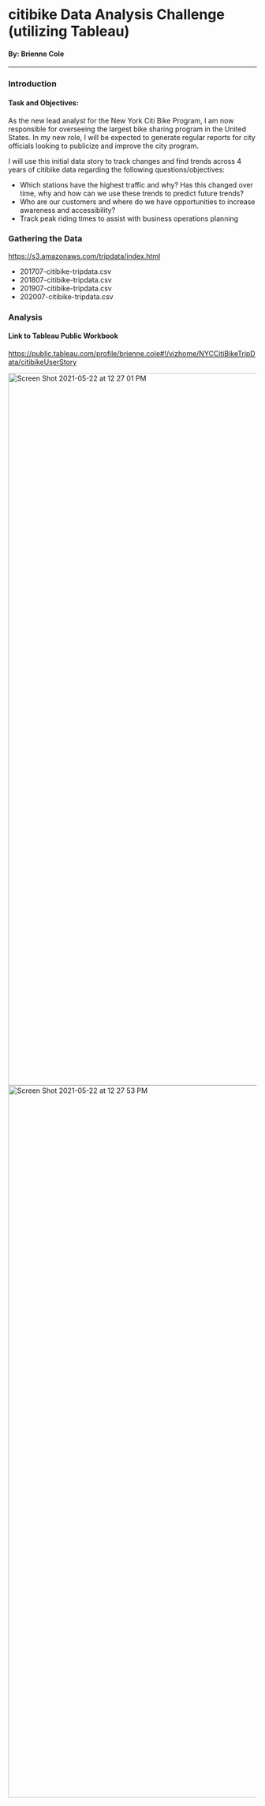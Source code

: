 # citibike Data Analysis Challenge (utilizing Tableau)

#### By: Brienne Cole
----------------------------------------------------------
### Introduction
#### Task and Objectives:
As the new lead analyst for the New York Citi Bike Program, I am now responsible for overseeing the largest bike sharing program in the United States. In my new role, I will be expected to generate regular reports for city officials looking to publicize and improve the city program.

I will use this initial data story to track changes and find trends across 4 years of citibike data regarding the following questions/objectives:
- Which stations have the highest traffic and why? Has this changed over time, why and how can we use these trends to predict future trends?
- Who are our customers and where do we have opportunities to increase awareness and accessibility?
- Track peak riding times to assist with business operations planning

### Gathering the Data
https://s3.amazonaws.com/tripdata/index.html
- 201707-citibike-tripdata.csv
- 201807-citibike-tripdata.csv
- 201907-citibike-tripdata.csv
- 202007-citibike-tripdata.csv

### Analysis
#### Link to Tableau Public Workbook
https://public.tableau.com/profile/brienne.cole#!/vizhome/NYCCitiBikeTripData/citibikeUserStory


<img width="1440" alt="Screen Shot 2021-05-22 at 12 27 01 PM" src="https://user-images.githubusercontent.com/75045133/119239447-eff16900-bafd-11eb-96c1-9eb2c2f7c41e.png">




<img width="1440" alt="Screen Shot 2021-05-22 at 12 27 53 PM" src="https://user-images.githubusercontent.com/75045133/119239469-25965200-bafe-11eb-8d57-9a690eeb7b88.png">
